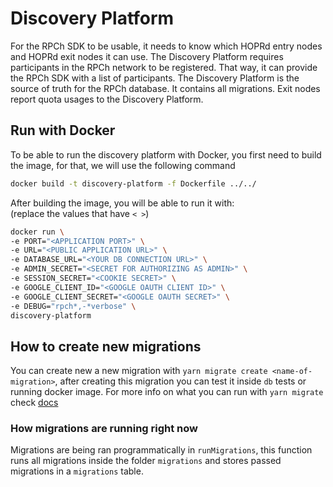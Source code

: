 # Discovery Platform

For the RPCh SDK to be usable, it needs to know which HOPRd entry nodes and HOPRd exit nodes it can use.
The Discovery Platform requires participants in the RPCh network to be registered.
That way, it can provide the RPCh SDK with a list of participants.
The Discovery Platform is the source of truth for the RPCh database. It contains all migrations.
Exit nodes report quota usages to the Discovery Platform.

## Run with Docker

To be able to run the discovery platform with Docker, you first need to build the image, for that, we will use the following command

```sh
docker build -t discovery-platform -f Dockerfile ../../
```

After building the image, you will be able to run it with: \
(replace the values that have `< >`)

```sh
docker run \
-e PORT="<APPLICATION PORT>" \
-e URL="<PUBLIC APPLICATION URL>" \
-e DATABASE_URL="<YOUR DB CONNECTION URL>" \
-e ADMIN_SECRET="<SECRET FOR AUTHORIZING AS ADMIN>" \
-e SESSION_SECRET="<COOKIE SECRET>" \
-e GOOGLE_CLIENT_ID="<GOOGLE OAUTH CLIENT ID>" \
-e GOOGLE_CLIENT_SECRET="<GOOGLE OAUTH SECRET>" \
-e DEBUG="rpch*,-*verbose" \
discovery-platform
```


## How to create new migrations

You can create new a new migration with `yarn migrate create <name-of-migration>`, after creating this migration you can test it
inside `db` tests or running docker image. For more info on what you can run with `yarn migrate` check [docs](https://salsita.github.io/node-pg-migrate/#/cli)

### How migrations are running right now

Migrations are being ran programmatically in `runMigrations`, this function runs all migrations inside the folder `migrations`
and stores passed migrations in a `migrations` table.
